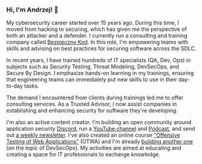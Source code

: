 ### Hi, I'm Andrzej! 👋

My cybersecurity career started over 15 years ago. During this time, I moved from hacking to securing, which has given me the perspective of both an attacker and a defender. I currently run a consulting and training company called [Bezpieczny Kod](https://bezpiecznykod.pl). In this role, I'm empowering teams with skills and advising on best practices for securing software across the SDLC.

In recent years, I have trained hundreds of IT specialists (QA, Dev, Ops) in subjects such as Security Testing, Threat Modeling, DevSecOps, and Secure By Design. I emphasize hands-on learning in my trainings, ensuring that engineering teams can immediately put new skills to use in their day-to-day tasks.

The demand I encountered from clients during trainings led me to offer consulting services. As a Trusted Advisor, I now assist companies in establishing and enhancing security for software they're developing.

I'm also an active content creator. I'm building an open community around application security [Discord](https://bezpiecznykod.pl/discord), run a [YouTube channel](https://www.youtube.com/@AndrzejDyjak) and [Podcast](https://bezpiecznykod.pl/podcast), and send out [a weekly newsletter](https://bezpiecznykod.pl/newsletter). I've also created an online course ["Offensive Testing of Web Applications"](https://ofensywnetestowanie.pl) (OTWA) and I'm already [building another one](https://abcdevsecops.pl) (on the topic of DevSecOps). My activities are aimed at educating and creating a space for IT professionals to exchange knowledge.

<!--
**dyjakan/dyjakan** is a ✨ _special_ ✨ repository because its `README.md` (this file) appears on your GitHub profile.
-->
